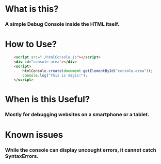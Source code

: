 # What is this?

### A simple Debug Console inside the HTML itself.

# How to Use?

```html
    <script src="./htmlConsole.js"></script>
    <div id="console-area"></div>
    <script>
        htmlConsole.create(document.getElementById("console-area"));
        console.log("This is magic!");
    </script>
```

# When is this Useful?

### Mostly for debugging websites on a smartphone or a tablet.

# Known issues

### While the console can display uncought errors, it cannot catch **SyntaxErrors**.